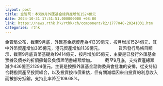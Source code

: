 ```yaml
---
layout: post
title: 金管局：本港9月外匯基金總資產增加1524億元
date: 2024-10-31 17:51:51.000000000 +08:00
link: https://news.rthk.hk/rthk/ch/component/k2/1777048-20241031.htm
categories: rthk
---
```


金管局公布，截至9月底，外匯基金總資產為41339億元，按月增加1524億元，其中外幣資產增加385億元，港元資產增加1139億元。
　　 　
貨幣發行局帳目顯示，截至9月底貨幣基礎為19414億元，按月增加65億元，主要是已發行外匯基金票據及債券的折價攤銷及負債證明書總額增加。
　　
截至9月底，支持資產總額減少436億至21294億元，主要是按照外匯基金諮詢委員會批准的安排，從支持組合轉撥資產至投資組合，以及投資按市價重估，但有關減幅因來自投資的利息收入而被部分抵銷。支持比率降至109.68%。
